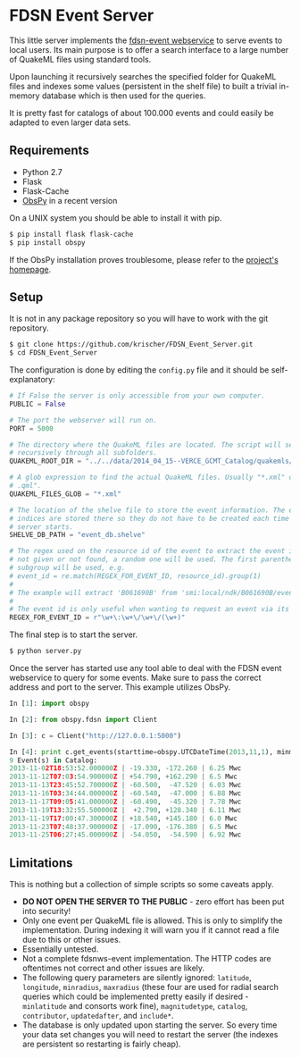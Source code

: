 # FDSN Event Server

This little server implements the [fdsn-event webservice](http://www.fdsn.org/webservices/) to serve events to local users. Its main purpose is to offer a search interface to a large number of QuakeML files using standard tools.

Upon launching it recursively searches the specified folder for QuakeML files and indexes some values (persistent in the shelf file) to built a trivial in-memory database which is then used for the queries.

It is pretty fast for catalogs of about 100.000 events and could easily be adapted to even larger data sets.

## Requirements

* Python 2.7
* Flask
* Flask-Cache
* [ObsPy](http://obspy.org) in a recent version

On a UNIX system you should be able to install it with pip.

```bash
$ pip install flask flask-cache
$ pip install obspy
```

If the ObsPy installation proves troublesome, please refer to the [project's homepage](http://obspy.org).

## Setup

It is not in any package repository so you will have to work with the git repository.

```bash
$ git clone https://github.com/krischer/FDSN_Event_Server.git
$ cd FDSN_Event_Server
```

The configuration is done by editing the `config.py` file and it should be self-explanatory:

```python
# If False the server is only accessible from your own computer.
PUBLIC = False

# The port the webserver will run on.
PORT = 5000

# The directory where the QuakeML files are located. The script will search
# recursively through all subfolders.
QUAKEML_ROOT_DIR = "../../data/2014_04_15--VERCE_GCMT_Catalog/quakemls/"

# A glob expression to find the actual QuakeML files. Usually "*.xml" or "*
# .qml".
QUAKEML_FILES_GLOB = "*.xml"

# The location of the shelve file to store the event information. The event
# indices are stored there so they do not have to be created each time the
# server starts.
SHELVE_DB_PATH = "event_db.shelve"

# The regex used on the resource id of the event to extract the event id. If
# not given or not found, a random one will be used. The first parenthesized
# subgroup will be used, e.g.
# event_id = re.match(REGEX_FOR_EVENT_ID, resource_id).group(1)
#
# The example will extract 'B061690B' from 'smi:local/ndk/B061690B/event'
#
# The event id is only useful when wanting to request an event via its id.
REGEX_FOR_EVENT_ID = r"\w+\:\w+\/\w+\/(\w+)"
```

The final step is to start the server.

```bash
$ python server.py
```

Once the server has started use any tool able to deal with the FDSN event webservice to query for some events. Make sure to pass the correct address and port to the server. This example utilizes ObsPy.

```python
In [1]: import obspy

In [2]: from obspy.fdsn import Client

In [3]: c = Client("http://127.0.0.1:5000")

In [4]: print c.get_events(starttime=obspy.UTCDateTime(2013,11,1), minmagnitude=6)
9 Event(s) in Catalog:
2013-11-02T18:53:52.000000Z | -19.330, -172.260 | 6.25 Mwc
2013-11-12T07:03:54.900000Z | +54.790, +162.290 | 6.5 Mwc
2013-11-13T23:45:52.700000Z | -60.500,  -47.520 | 6.03 Mwc
2013-11-16T03:34:44.000000Z | -60.540,  -47.000 | 6.88 Mwc
2013-11-17T09:05:41.000000Z | -60.490,  -45.320 | 7.78 Mwc
2013-11-19T13:32:55.500000Z |  +2.790, +128.340 | 6.11 Mwc
2013-11-19T17:00:47.300000Z | +18.540, +145.180 | 6.0 Mwc
2013-11-23T07:48:37.900000Z | -17.090, -176.380 | 6.5 Mwc
2013-11-25T06:27:45.000000Z | -54.050,  -54.590 | 6.92 Mwc
```

## Limitations

This is nothing but a collection of simple scripts so some caveats apply.

* **DO NOT OPEN THE SERVER TO THE PUBLIC** - zero effort has been put into security!
* Only one event per QuakeML file is allowed. This is only to simplify the implementation. During indexing it will warn you if it cannot read a file due to this or other issues.
* Essentially untested.
* Not a complete fdsnws-event implementation. The HTTP codes are oftentimes not correct and other issues are likely.
* The following query parameters are silently ignored: `latitude`, `longitude`, `minradius`, `maxradius` (these four are used for radial search queries which could be implemented pretty easily if desired - `minlatitude` and consorts work fine), `magnitudetype`, `catalog`, `contributor`, `updatedafter`, and `include*`.
* The database is only updated upon starting the server. So every time your
data set changes you will need to restart the server (the indexes are persistent so restarting is fairly cheap).